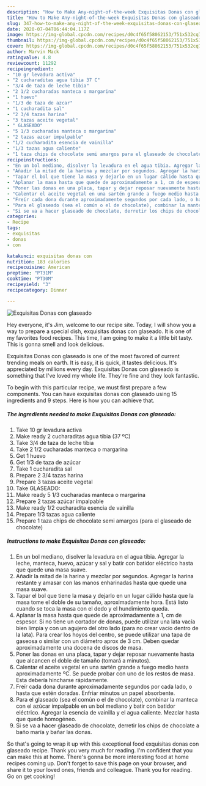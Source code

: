 ```yaml
---
description: "How to Make Any-night-of-the-week Exquisitas Donas con glaseado"
title: "How to Make Any-night-of-the-week Exquisitas Donas con glaseado"
slug: 347-how-to-make-any-night-of-the-week-exquisitas-donas-con-glaseado
date: 2020-07-04T06:44:04.117Z
image: https://img-global.cpcdn.com/recipes/d0c4f65f58062153/751x532cq70/exquisitas-donas-con-glaseado-foto-principal.jpg
thumbnail: https://img-global.cpcdn.com/recipes/d0c4f65f58062153/751x532cq70/exquisitas-donas-con-glaseado-foto-principal.jpg
cover: https://img-global.cpcdn.com/recipes/d0c4f65f58062153/751x532cq70/exquisitas-donas-con-glaseado-foto-principal.jpg
author: Marvin Mack
ratingvalue: 4.8
reviewcount: 11292
recipeingredient:
- "10 gr levadura activa"
- "2 cucharaditas agua tibia 37 C"
- "3/4 de taza de leche tibia"
- "2 1/2 cucharadas manteca o margarina"
- "1 huevo"
- "1/3 de taza de azcar"
- "1 cucharadita sal"
- "2 3/4 tazas harina"
- "3 tazas aceite vegetal"
- " GLASEADO"
- "5 1/3 cucharadas manteca o margarina"
- "2 tazas azcar impalpable"
- "1/2 cucharadita esencia de vainilla"
- "1/3 tazas agua caliente"
- "1 taza chips de chocolate semi amargos para el glaseado de chocolate"
recipeinstructions:
- "En un bol mediano, disolver la levadura en el agua tibia. Agregar la leche, manteca, huevo, azúcar y sal y batir con batidor eléctrico hasta que quede una masa suave."
- "Añadir la mitad de la harina y mezclar por segundos. Agregar la harina restante y amasar con las manos enharinadas hasta que quede una masa suave."
- "Tapar el bol que tiene la masa y dejarlo en un lugar cálido hasta que la masa tome el doble de su tamaño, aproximadamente hora. Está listo cuando se toca la masa con el dedo y el hundimiento queda."
- "Aplanar la masa hasta que quede de aproximadamente a 1, cm de espesor. Si no tiene un cortador de donas, puede utilizar una lata vacía bien limpia y con un agujero del otro lado (para no crear vacío dentro de la lata). Para crear los hoyos del centro, se puede utilizar una tapa de gaseosa o similar con un diámetro aprox de 3 cm. Deben quedar aproximadamente una docena de discos de masa."
- "Poner las donas en una placa, tapar y dejar reposar nuevamente hasta que alcancen el doble de tamaño (tomará a minutos)."
- "Calentar el aceite vegetal en una sartén grande a fuego medio hasta aproximadamente ºC. Se puede probar con uno de los restos de masa. Esta debería hincharse rápidamente."
- "Freír cada dona durante aproximadamente segundos por cada lado, o hasta que estén doradas. Enfriar minutos un papel absorbente."
- "Para el glaseado (sea el común o el de chocolate), combinar la manteca con el azúcar impalpable en un bol mediano y batir con batidor eléctrico. Agregar la esencia de vainilla y el agua caliente. Mezclar hasta que quede homogéneo."
- "Si se va a hacer glaseado de chocolate, derretir los chips de chocolate a baño maría y bañar las donas."
categories:
- Recipe
tags:
- exquisitas
- donas
- con

katakunci: exquisitas donas con 
nutrition: 183 calories
recipecuisine: American
preptime: "PT31M"
cooktime: "PT30M"
recipeyield: "3"
recipecategory: Dinner

---
```



![Exquisitas Donas con glaseado](https://img-global.cpcdn.com/recipes/d0c4f65f58062153/751x532cq70/exquisitas-donas-con-glaseado-foto-principal.jpg)

Hey everyone, it's Jim, welcome to our recipe site. Today, I will show you a way to prepare a special dish, exquisitas donas con glaseado. It is one of my favorites food recipes. This time, I am going to make it a little bit tasty. This is gonna smell and look delicious.

Exquisitas Donas con glaseado is one of the most favored of current trending meals on earth. It is easy, it is quick, it tastes delicious. It's appreciated by millions every day. Exquisitas Donas con glaseado is something that I've loved my whole life. They're fine and they look fantastic.




To begin with this particular recipe, we must first prepare a few components. You can have exquisitas donas con glaseado using 15 ingredients and 9 steps. Here is how you can achieve that.

<!--inarticleads1-->

##### The ingredients needed to make Exquisitas Donas con glaseado:

1. Take 10 gr levadura activa
1. Make ready 2 cucharaditas agua tibia (37 ºC)
1. Take 3/4 de taza de leche tibia
1. Take 2 1/2 cucharadas manteca o margarina
1. Get 1 huevo
1. Get 1/3 de taza de azúcar
1. Take 1 cucharadita sal
1. Prepare 2 3/4 tazas harina
1. Prepare 3 tazas aceite vegetal
1. Take  GLASEADO:
1. Make ready 5 1/3 cucharadas manteca o margarina
1. Prepare 2 tazas azúcar impalpable
1. Make ready 1/2 cucharadita esencia de vainilla
1. Prepare 1/3 tazas agua caliente
1. Prepare 1 taza chips de chocolate semi amargos (para el glaseado de chocolate)




<!--inarticleads2-->

##### Instructions to make Exquisitas Donas con glaseado:

1. En un bol mediano, disolver la levadura en el agua tibia. Agregar la leche, manteca, huevo, azúcar y sal y batir con batidor eléctrico hasta que quede una masa suave.
1. Añadir la mitad de la harina y mezclar por segundos. Agregar la harina restante y amasar con las manos enharinadas hasta que quede una masa suave.
1. Tapar el bol que tiene la masa y dejarlo en un lugar cálido hasta que la masa tome el doble de su tamaño, aproximadamente hora. Está listo cuando se toca la masa con el dedo y el hundimiento queda.
1. Aplanar la masa hasta que quede de aproximadamente a 1, cm de espesor. Si no tiene un cortador de donas, puede utilizar una lata vacía bien limpia y con un agujero del otro lado (para no crear vacío dentro de la lata). Para crear los hoyos del centro, se puede utilizar una tapa de gaseosa o similar con un diámetro aprox de 3 cm. Deben quedar aproximadamente una docena de discos de masa.
1. Poner las donas en una placa, tapar y dejar reposar nuevamente hasta que alcancen el doble de tamaño (tomará a minutos).
1. Calentar el aceite vegetal en una sartén grande a fuego medio hasta aproximadamente ºC. Se puede probar con uno de los restos de masa. Esta debería hincharse rápidamente.
1. Freír cada dona durante aproximadamente segundos por cada lado, o hasta que estén doradas. Enfriar minutos un papel absorbente.
1. Para el glaseado (sea el común o el de chocolate), combinar la manteca con el azúcar impalpable en un bol mediano y batir con batidor eléctrico. Agregar la esencia de vainilla y el agua caliente. Mezclar hasta que quede homogéneo.
1. Si se va a hacer glaseado de chocolate, derretir los chips de chocolate a baño maría y bañar las donas.




So that's going to wrap it up with this exceptional food exquisitas donas con glaseado recipe. Thank you very much for reading. I'm confident that you can make this at home. There's gonna be more interesting food at home recipes coming up. Don't forget to save this page on your browser, and share it to your loved ones, friends and colleague. Thank you for reading. Go on get cooking!

